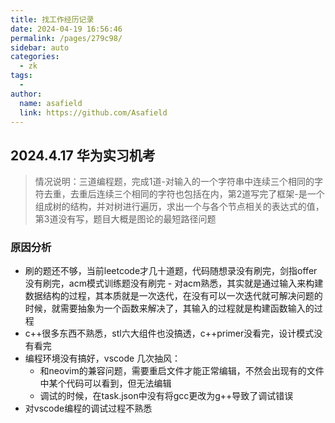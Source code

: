 ```yaml
---
title: 找工作经历记录
date: 2024-04-19 16:56:46
permalink: /pages/279c98/
sidebar: auto
categories:
  - zk
tags:
  - 
author: 
  name: asafield
  link: https://github.com/Asafield
---
```

## 2024.4.17 华为实习机考
>情况说明：三道编程题，完成1道-对输入的一个字符串中连续三个相同的字符去重，去重后连续三个相同的字符也包括在内，第2道写完了框架-是一个组成树的结构，并对树进行遍历，求出一个与各个节点相关的表达式的值，第3道没有写，题目大概是图论的最短路径问题

### 原因分析
- 刷的题还不够，当前leetcode才几十道题，代码随想录没有刷完，剑指offer没有刷完，acm模式训练题没有刷完
		- 对acm熟悉，其实就是通过输入来构建数据结构的过程，其本质就是一次迭代，在没有可以一次迭代就可解决问题的时候，就需要抽象为一个函数来解决了，其输入的过程就是构建函数输入的过程
- c++很多东西不熟悉，stl六大组件也没搞透，c++primer没看完，设计模式没有看完
- 编程环境没有搞好，vscode 几次抽风：
	- 和neovim的兼容问题，需要重启文件才能正常编辑，不然会出现有的文件中某个代码可以看到，但无法编辑 
	- 调试的时候，在task.json中没有将gcc更改为g++导致了调试错误
- 对vscode编程的调试过程不熟悉

